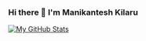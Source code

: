 ### Hi there 👋 I'm Manikantesh Kilaru

<!--
**manikantesh/manikantesh** is a ✨ _special_ ✨ repository because its `README.md` (this file) appears on your GitHub profile.

Here are some ideas to get you started:

- 🔭 I’m currently working on ...
- 🌱 I’m currently learning ...
- 👯 I’m looking to collaborate on ...
- 🤔 I’m looking for help with ...
- 💬 Ask me about ...
- 📫 How to reach me: ...
- 😄 Pronouns: ...
- ⚡ Fun fact: ...

[![My GitHub Language Stats](https://github-readme-stats.vercel.app/api/top-langs/?username=manikantesh&langs_count=10&theme=default)]()
-->

[![My GitHub Stats](https://github-readme-stats.vercel.app/api/?username=manikantesh&count_private=true&theme=default&showicons=true)]()

